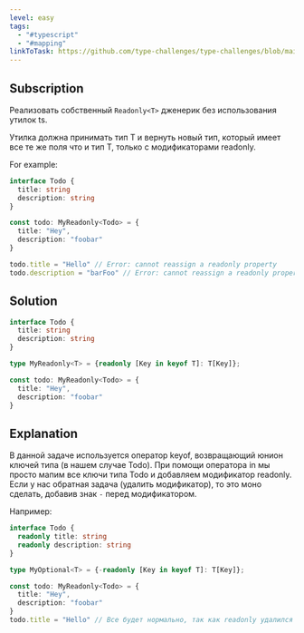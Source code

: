 ```yaml
---
level: easy
tags:
  - "#typescript"
  - "#mapping"
linkToTask: https://github.com/type-challenges/type-challenges/blob/main/questions/00007-easy-readonly/README.md
---
```

## Subscription

Реализовать собственный `Readonly<T>` дженерик без использования утилок ts.

Утилка должна принимать тип T и вернуть новый тип, который имеет все те же поля что и тип T, только с модификаторами readonly.

For example:
```typescript
interface Todo {
  title: string
  description: string
}

const todo: MyReadonly<Todo> = {
  title: "Hey",
  description: "foobar"
}

todo.title = "Hello" // Error: cannot reassign a readonly property
todo.description = "barFoo" // Error: cannot reassign a readonly property
```
## Solution
```typescript
interface Todo {
  title: string
  description: string
}

type MyReadonly<T> = {readonly [Key in keyof T]: T[Key]};

const todo: MyReadonly<Todo> = {
  title: "Hey",
  description: "foobar"
}
```
## Explanation

В данной задаче используется оператор keyof, возвращающий юнион ключей типа (в нашем случае Todo). При помощи оператора in мы просто мапим все ключи типа Todo и добавляем модификатор readonly. Если у нас обратная задача (удалить модификатор), то это моно сделать, добавив знак `-` перед модификатором.

Например:
```typescript
interface Todo {
  readonly title: string
  readonly description: string
}

type MyOptional<T> = {-readonly [Key in keyof T]: T[Key]};

const todo: MyReadonly<Todo> = {
  title: "Hey",
  description: "foobar"
}
todo.title = "Hello" // Все будет нормально, так как readonly удалился
```